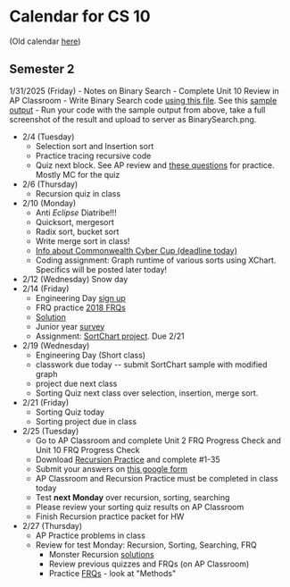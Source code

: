 # Calendar for CS 10

(Old calendar [here](./sem01.md))
## Semester 2

1/31/2025 (Friday)
	- Notes on Binary Search
	- Complete Unit 10 Review in AP Classroom
	- Write Binary Search code [using this file](../AP_shared/recursion/BinarySearch.java). See this [sample output](../AP_shared/recursion/BinarySearch-output.txt)
	- Run your code with the sample output from above, take a full screenshot of the result and upload to server as BinarySearch.png.
- 2/4 (Tuesday)
  - Selection sort and Insertion sort
  - Practice tracing recursive code
  - Quiz next block. See AP review and [these questions](https://www.varsitytutors.com/ap_computer_science_a-help/recursion) for practice. Mostly MC for the quiz
- 2/6 (Thursday)
  - Recursion quiz in class
- 2/10 (Monday)
  - Anti *Eclipse* Diatribe!!!
  - Quicksort, mergesort
  - Radix sort, bucket sort
  - Write merge sort in class!
  - [Info about Commonwealth Cyber Cup (deadline today)](./cybercup.md)
  - Coding assignment: Graph runtime of various sorts using XChart. Specifics will be posted later today!
- 2/12 (Wednesday) Snow day
- 2/14 (Friday)
  - Engineering Day [sign up](https://forms.gle/2WSue83rFaWV3ew29)
  - FRQ practice [2018 FRQs](../AP_shared/FRQs/ap18-frq-computer-science-a.pdf)
  - [Solution](../AP_shared/FRQs/ap18-sg-comp-sci-a.pdf)
  - Junior year [survey](https://forms.gle/SSDSe2A4SQa7UcGUA)
  - Assignment: [SortChart project](../AP_shared/Sorting.md). Due 2/21
- 2/19 (Wednesday)
	- Engineering Day (Short class)
	- classwork due today -- submit SortChart sample with modified graph
	- project due next class
	- Sorting Quiz next class over selection, insertion, merge sort.
- 2/21 (Friday)
	- Sorting Quiz today
	- Sorting project due in class
- 2/25 (Tuesday)
	- Go to AP Classroom and complete Unit 2 FRQ Progress Check and Unit 10 FRQ Progress Check
	- Download [Recursion Practice](../AP_shared/monster-recursion.pdf) and complete #1-35
	- Submit your answers on [this google form](https://forms.gle/DP6NJgkxMeswcP2u5)
	- AP Classroom and Recursion Practice must be completed in class today
	- Test **next Monday** over recursion, sorting, searching
	- Please review your sorting quiz results on AP Classroom
	- Finish Recursion practice packet for HW
- 2/27 (Thursday)
  - AP Practice problems in class
  - Review for test Monday: Recursion, Sorting, Searching, FRQ
	- Monster Recursion [solutions](../AP_shared/monster-recursion-solutions.pdf)
	- Review previous quizzes and FRQs (on AP Classroom)
	- Practice [FRQs](https://codehs.com/library/apcsa_frq_center) - look at "Methods"